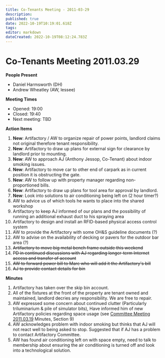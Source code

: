```yaml
---
title: Co-Tenants Meeting - 2011-03-29
description: 
published: true
date: 2022-10-19T10:19:01.618Z
tags: 
editor: markdown
dateCreated: 2022-10-19T08:12:24.783Z
---
```


# Co-Tenants Meeting 2011.03.29

**People Present**

-   Daniel Harmsworth (DH)
-   Andrew Wheatley (AW, lessee)

**Meeting Times**

-   Opened: 19:00
-   Closed: 19:40
-   Next meeting: TBD

**Action Items**

1.  **New**: Artifactory / AW to organize repair of power points, landlord claims not original therefore tenant responsibility.
2.  **New**: Artifactory to draw up plans for external sign for clearance by landlord prior to mounting.
3.  **New**: AW to approach AJ (Anthony Jessop, Co-Tenant) about indoor smoking issues.
4.  **New**: Artifactory to move car to other end of carpark as in current position it is obstructing the gate.
5.  **New**: AW to follow up with property manager regarding non-proportioned bills.
6.  **New**: Artifactory to draw up plans for tool area for approval by landlord.
7.  **New**: Look into solutions to air conditioning being left on (2 hour timer?)
8.  AW to advice us of which tools he wants to place into the shared workshop
9.  Artifactory to keep AJ informed of our plans and the possibility of running an additional exhaust duct to his spraying area
10. Artifactory to design and install an RFID-based physical access control system
11. AW to provide the Artifactory with some OH&S guideline documents (?)
12. AW to advise on the availability of decking or pavers for the outdoor bar area (?)
13. <s>Artifactory to move big metal bench frame outside this weekend</s>
14. <s>PD in continued discussions with AJ regarding longer-term Internet access and transfer of account</s>
15. <s>AW to forward power bill to Marc who will add it the Artifactory's bill</s>
16. <s>AJ to provide contact details for bin</s>

**Minutes**

1.  Artifactory has taken over the skip bin account.
2.  All of the fixtures at the front of the property are tenant owned and maintained, landlord decries any responsibility. We are free to repair.
3.  AW expressed some concern about continued clutter (Particularly triluminarium & pile of simulator bits), Have informed him of new Artifactory policies regarding space usage (see [Committee Meeting 2011.03.19](/committee/committee_meeting_2011.03.19) Minutes, Section 9)
4.  AW acknowledges problem with indoor smoking but thinks that AJ will not react well to being asked to stop. Suggested that if AJ has a problem to contact Artifactory Committee.
5.  AW has found air conditioning left on with space empty, need to talk to membership about ensuring the air conditioning is turned off and look into a technological solution.

